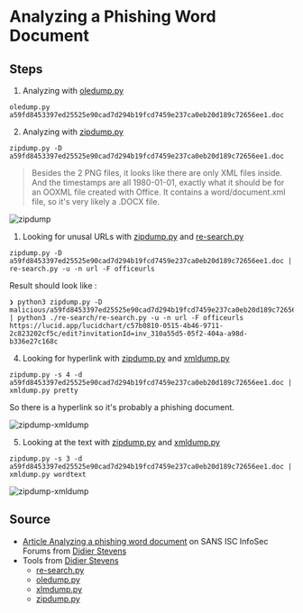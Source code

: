 # Analyzing a Phishing Word Document

## Steps 

1. Analyzing with [oledump.py](oledump/oledump.py)
   
```oledump.py a59fd8453397ed25525e90cad7d294b19fcd7459e237ca0eb20d189c72656ee1.doc```

2. Analyzing with [zipdump.py](zipdump.py)

```zipdump.py -D a59fd8453397ed25525e90cad7d294b19fcd7459e237ca0eb20d189c72656ee1.doc```

> Besides the 2 PNG files, it looks like there are only XML files inside. And the timestamps are all 1980-01-01, exactly what it should be for an OOXML file created with Office. It contains a word/document.xml file, so it's very likely a .DOCX file.

![zipdump](images/zipdump.png)

1. Looking for unusal URLs with [zipdump.py](zipdump.py) and [re-search.py](re-search/re-search.py)

```zipdump.py -D a59fd8453397ed25525e90cad7d294b19fcd7459e237ca0eb20d189c72656ee1.doc | re-search.py -u -n url -F officeurls```

Result should look like : 

```
❯ python3 zipdump.py -D malicious/a59fd8453397ed25525e90cad7d294b19fcd7459e237ca0eb20d189c72656ee1.doc | python3 ./re-search/re-search.py -u -n url -F officeurls
https://lucid.app/lucidchart/c57b0810-0515-4b46-9711-2c823202cf5c/edit?invitationId=inv_310a55d5-05f2-404a-a98d-b336e27c168c
```

4. Looking for hyperlink with [zipdump.py](zipdump.py) and [xmldump.py](xmldump.py)

```zipdump.py -s 4 -d a59fd8453397ed25525e90cad7d294b19fcd7459e237ca0eb20d189c72656ee1.doc | xmldump.py pretty``` 

So there is a hyperlink so it's probably a phishing document.

![zipdump-xmldump](images/zipdump-xmldump.png)


5. Looking at the text with [zipdump.py](zipdump.py) and [xmldump.py](xmldump.py)
   
```zipdump.py -s 3 -d  a59fd8453397ed25525e90cad7d294b19fcd7459e237ca0eb20d189c72656ee1.doc | xmldump.py wordtext``` 

![zipdump-xmldump](images/wordtext.png)


## Source

- [Article Analyzing a phishing word document](https://isc.sans.edu/forums/diary/Analyzing+a+Phishing+Word+Document/28562) on SANS ISC InfoSec Forums from [Didier Stevens](https://blog.didierstevens.com/)
- Tools from [Didier Stevens](https://blog.didierstevens.com/)
  - [re-search.py](https://blog.didierstevens.com/2022/07/24/update-re-search-py-version-0-0-21/)
  - [oledump.py](https://blog.didierstevens.com/2022/07/23/update-oledump-py-version-0-0-69/)
  - [xlmdump.py](https://blog.didierstevens.com/2021/07/04/update-xmldump-py-version-0-0-7/)
  - [zipdump.py](https://blog.didierstevens.com/2022/05/13/update-zipdump-py-version-0-0-22/)
